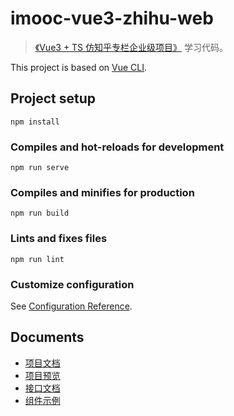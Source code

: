 # imooc-vue3-zhihu-web

> [《Vue3 + TS 仿知乎专栏企业级项目》](https://coding.imooc.com/class/449.html) 学习代码。

This project is based on [Vue CLI](https://cli.vuejs.org/).

## Project setup

```shell
npm install
```

### Compiles and hot-reloads for development

```shell
npm run serve
```

### Compiles and minifies for production

```shell
npm run build
```

### Lints and fixes files

```shell
npm run lint
```

### Customize configuration

See [Configuration Reference](https://cli.vuejs.org/config/).

## Documents

- [项目文档](http://docs.vikingship.xyz/)
- [项目预览](http://zhihu.vikingship.xyz/)
- [接口文档](http://api.vikingship.xyz/public/swagger/index.html)
- [组件示例](http://showcase.vikingship.xyz/)
